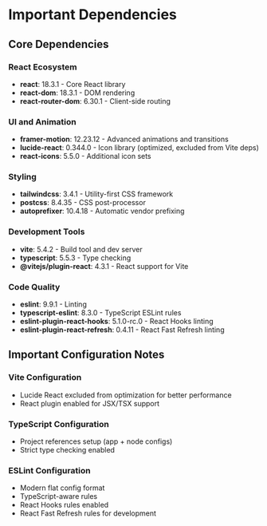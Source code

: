 # Important Dependencies

## Core Dependencies

### React Ecosystem
- **react**: 18.3.1 - Core React library
- **react-dom**: 18.3.1 - DOM rendering
- **react-router-dom**: 6.30.1 - Client-side routing

### UI and Animation
- **framer-motion**: 12.23.12 - Advanced animations and transitions
- **lucide-react**: 0.344.0 - Icon library (optimized, excluded from Vite deps)
- **react-icons**: 5.5.0 - Additional icon sets

### Styling
- **tailwindcss**: 3.4.1 - Utility-first CSS framework
- **postcss**: 8.4.35 - CSS post-processor
- **autoprefixer**: 10.4.18 - Automatic vendor prefixing

### Development Tools
- **vite**: 5.4.2 - Build tool and dev server
- **typescript**: 5.5.3 - Type checking
- **@vitejs/plugin-react**: 4.3.1 - React support for Vite

### Code Quality
- **eslint**: 9.9.1 - Linting
- **typescript-eslint**: 8.3.0 - TypeScript ESLint rules
- **eslint-plugin-react-hooks**: 5.1.0-rc.0 - React Hooks linting
- **eslint-plugin-react-refresh**: 0.4.11 - React Fast Refresh linting

## Important Configuration Notes

### Vite Configuration
- Lucide React excluded from optimization for better performance
- React plugin enabled for JSX/TSX support

### TypeScript Configuration
- Project references setup (app + node configs)
- Strict type checking enabled

### ESLint Configuration
- Modern flat config format
- TypeScript-aware rules
- React Hooks rules enabled
- React Fast Refresh rules for development
